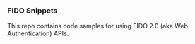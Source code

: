### FIDO Snippets

This repo contains code samples for using FIDO 2.0 (aka Web Authentication) APIs.